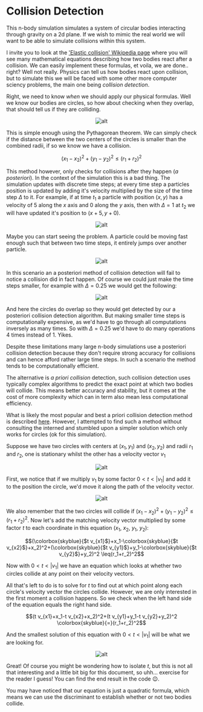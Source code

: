 # Collision Detection

This n-body simulation simulates a system of circular bodies interacting through gravity on a 2d plane. If we wish to mimic the real world we will want to be able to simulate collisions within this system. 

I invite you to look at the ['Elastic collision' Wikipedia page](https://en.wikipedia.org/wiki/Elastic_collision) where you will see many mathematical equations describing how two bodies react after a collision. We can easily implement these formulas, et voila, we are done.. right? Well not really. Physics can tell us how bodies react upon collision, but to simulate this we will be faced with some other more computer sciency problems, the main one being *collision detection*.

Right, we need to know *when* we should apply our physical formulas. Well we know our bodies are circles, so how about checking when they overlap, that should tell us if they are colliding.

<div align="center"><img src="./diagrams/1.svg" alt="alt" /></div>

This is simple enough using the Pythagorean theorem. We can simply check if the distance between the two centers of the circles is smaller than the combined radii, if so we know we have a collision.

```math
(x_1-x_2)^2+(y_1-y_2)^2 \leq (r_1+r_2)^2
```

This method however, only checks for collisions after they happen (*a posteriori*). In the context of the simulation this is a bad thing.  The simulation updates with discrete time steps; at every time step a particles position is updated by adding it's velocity multiplied by the size of the time step $\Delta$ to it. For example, if at time $t_1$ a particle with position $(x,y)$ has a velocity of $5$ along the $x$ axis and $0$ along the $y$ axis, then with $\Delta = 1$ at $t_2$ we will have updated it's position to $(x+5,y+0)$.

<div align="center"><img src="./diagrams/2.svg" alt="alt" /></div>

Maybe you can start seeing the problem. A particle could be moving fast enough such that between two time steps, it entirely jumps over another particle.

<div align="center"><img src="./diagrams/3.svg" alt="alt" /></div>

In this scenario an a posteriori method of collision detection will fail to notice a collision did in fact happen. Of course we could just make the time steps smaller, for example with $\Delta = 0.25$ we would get the following:

<div align="center"><img src="./diagrams/4.svg" alt="alt" /></div>

And here the circles do overlap so they would get detected by our a posteriori collision detection algorithm. But making smaller time steps is computationally expensive, as we'd have to go through all computations inversely as many times. So with $\Delta = 0.25$ we'd have to do many operations $4$ times instead of $1$. Yikes.

Despite these limitations many large n-body simulations use a posteriori collision detection because they don't require strong accuracy for collisions and can hence afford rather large time steps. In such a scenario the method tends to be computationally efficient. 

The alternative is *a priori collision* detection, such collision detection uses typically complex algorithms to predict the exact point at which two bodies will collide. This means better accuracy and stability, but it comes at the cost of more complexity which can in term also mean less computational efficiency. 

What is likely the most popular and best a priori collision detection method is described [here](https://programmerart.weebly.com/separating-axis-theorem.html). However, I attempted to find such a method without consulting the interned and stumbled upon a simpler solution which only works for circles (ok for this simulation).

Suppose we have two circles with centers at $(x_1,y_1)$ and $(x_2, y_2)$ and radii $r_1$ and $r_2$, one is stationary whilst the other has a velocity vector $v_1$

<div align="center"><img src="./diagrams/5.svg" alt="alt" /></div>

First, we notice that if we multiply $v_1$ by some factor $0 < t < |v_1|$ and add it to the position the circle, we'd move it along the path of the velocity vector.

<div align="center"><img src="./diagrams/6.svg" alt="alt" /></div>

We also remember that the two circles will collide if $(x_1-x_2)^2+(y_1-y_2)^2 \leq (r_1+r_2)^2$. Now let's add the matching velocity vector multiplied by some factor $t$ to each coordinate in this equation ($x_1$, $x_2$, $y_1$, $y_2$): 

```math
(\colorbox{skyblue}{$t v_{x1}$}+x_1-\colorbox{skyblue}{$t v_{x2}$}+x_2)^2+(\colorbox{skyblue}{$t v_{y1}$}+y_1-\colorbox{skyblue}{$t v_{y2}$}+y_2)^2 \leq(r_1+r_2)^2
```

Now with $0 < t < |v_1|$ we have an equation which looks at whether two circles collide at any point on their velocity vectors.

All that's left to do is to solve for $t$ to find out at which point along each circle's velocity vector the circles collide. However, we are only interested in the first moment a collision happens. So we check when the left hand side of the equation equals the right hand side.

```math
(t v_{x1}+x_1-t v_{x2}+x_2)^2+(t v_{y1}+y_1-t v_{y2}+y_2)^2 \colorbox{skyblue}{=}(r_1+r_2)^2
```



And the smallest solution of this equation with $0 < t < |v_1|$ will be what we are looking for.

<div align="center"><img src="./diagrams/7.svg" alt="alt" /></div>

Great! Of course you might be wondering how to isolate $t$, but this is not all that interesting and a little bit big for this document, so uhh... exercise for the reader I guess! You can find the end result in the code :wink:. 

You may have noticed that our equation is just a quadratic formula, which means we can use the discriminant to establish whether or not two bodies collide.
